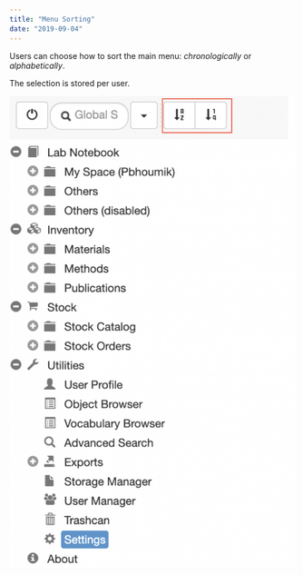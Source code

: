 ```yaml
---
title: "Menu Sorting"
date: "2019-09-04"
---
```


Users can choose how to sort the main menu: _chronologically_ or _alphabetically_. 

The selection is stored per user.

![](images/Screenshot-2020-02-27-at-17.32.51-621x1024.png)
